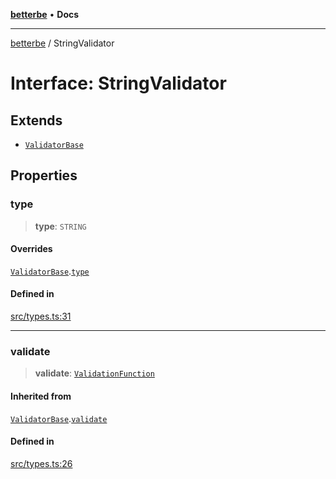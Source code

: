 [**betterbe**](../README.md) • **Docs**

---

[betterbe](../README.md) / StringValidator

# Interface: StringValidator

## Extends

- [`ValidatorBase`](ValidatorBase.md)

## Properties

### type

> **type**: `STRING`

#### Overrides

[`ValidatorBase`](ValidatorBase.md).[`type`](ValidatorBase.md#type)

#### Defined in

[src/types.ts:31](https://github.com/ericvera/betterbe/blob/main/src/types.ts#L31)

---

### validate

> **validate**: [`ValidationFunction`](../type-aliases/ValidationFunction.md)

#### Inherited from

[`ValidatorBase`](ValidatorBase.md).[`validate`](ValidatorBase.md#validate)

#### Defined in

[src/types.ts:26](https://github.com/ericvera/betterbe/blob/main/src/types.ts#L26)
